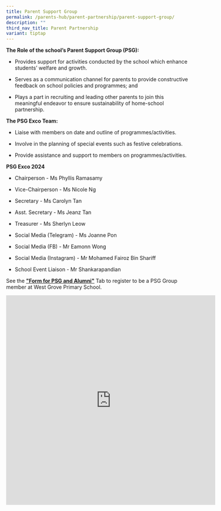 ```yaml
---
title: Parent Support Group
permalink: /parents-hub/parent-partnership/parent-support-group/
description: ""
third_nav_title: Parent Partnership
variant: tiptap
---
```

<p><strong>The Role of the school’s Parent Support Group (PSG):</strong>
</p>
<ul>
<li>
<p>Provides support for activities conducted by the school which enhance
students’ welfare and growth.</p>
</li>
<li>
<p>Serves as a communication channel for parents to provide constructive
feedback on school policies and programmes; and</p>
</li>
<li>
<p>Plays a part in recruiting and leading other parents to join this meaningful
endeavor to ensure sustainability of home-school partnership.</p>
</li>
</ul>
<p><strong>The PSG Exco Team:&nbsp;</strong>
</p>
<ul>
<li>
<p>Liaise with members on date and outline of programmes/activities.</p>
</li>
<li>
<p>Involve in the planning of special events such as festive celebrations.</p>
</li>
<li>
<p>Provide assistance and support to members on programmes/activities.</p>
</li>
</ul>
<p><strong>PSG Exco 2024</strong>
</p>
<ul>
<li>
<p>Chairperson - Ms Phyllis Ramasamy</p>
</li>
<li>
<p>Vice-Chairperson - Ms Nicole Ng</p>
</li>
<li>
<p>Secretary - Ms Carolyn Tan</p>
</li>
<li>
<p>Asst. Secretary - Ms Jeanz Tan</p>
</li>
<li>
<p>Treasurer - Ms Sherlyn Leow</p>
</li>
<li>
<p>Social Media (Telegram) - Ms Joanne Pon</p>
</li>
<li>
<p>Social Media (FB) - Mr Eamonn Wong</p>
</li>
<li>
<p>Social Media (Instagram) - Mr Mohamed Fairoz Bin Shariff</p>
</li>
<li>
<p>School Event Liaison - Mr Shankarapandian</p>
<p></p>
</li>
</ul>
<p>See the <strong><u>"Form for PSG and Alumni"</u></strong> Tab to register
to be a PSG Group member at West Grove Primary School.</p>
<p></p>
<div class="iframe-wrapper">
<iframe height="569" width="569" allowfullscreen="true" frameborder="0" src="https://docs.google.com/presentation/d/e/2PACX-1vQO_htxzim6kQTThXcXIGQ_x_DSuzWsXL59BwI0OgZRbR__rX2OBKjDqpInWzbou_f--x0KDUHeajDd/embed?start=true&amp;loop=true&amp;delayms=3000"></iframe>
</div>
<p></p>
